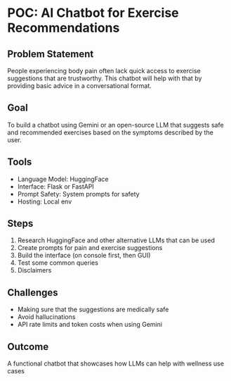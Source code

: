 # POC: AI Chatbot for Exercise Recommendations

## Problem Statement

People experiencing body pain often lack quick access to exercise suggestions that are trustworthy. This chatbot will help with that by providing basic advice in a conversational format.

## Goal

To build a chatbot using Gemini or an open-source LLM that suggests safe and recommended exercises based on the symptoms described by the user.

## Tools

- Language Model: HuggingFace
- Interface: Flask or FastAPI
- Prompt Safety: System prompts for safety
- Hosting: Local env

## Steps

1. Research HuggingFace and other alternative LLMs that can be used
2. Create prompts for pain and exercise suggestions 
3. Build the interface (on console first, then GUI)
4. Test some common queries
5. Disclaimers

## Challenges

- Making sure that the suggestions are medically safe
- Avoid hallucinations
- API rate limits and token costs when using Gemini

## Outcome

A functional chatbot that showcases how LLMs can help with wellness use cases
